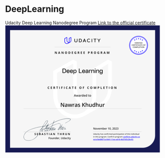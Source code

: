# DeepLearning
Udacity Deep Learning Nanodegree Program
[Link to the official certificate](confirm.udacity.com/e/0e69071a-0441-11ee-a616-4b37d3c2bc92)
![Certificate](DeepLearning-nanodegree-certificate.png)
